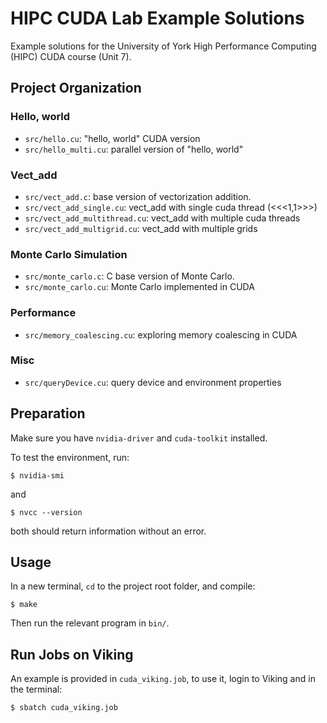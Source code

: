 # HIPC CUDA Lab Example Solutions
Example solutions for the University of York High Performance Computing (HIPC) CUDA course (Unit 7).


## Project Organization
### Hello, world
- `src/hello.cu`: "hello, world" CUDA version
- `src/hello_multi.cu`: parallel version of "hello, world" 

### Vect_add
- `src/vect_add.c`: base version of vectorization addition.
- `src/vect_add_single.cu`: vect_add with single cuda thread (<<<1,1>>>)
- `src/vect_add_multithread.cu`: vect_add with multiple cuda threads
- `src/vect_add_multigrid.cu`: vect_add with multiple grids

### Monte Carlo Simulation
- `src/monte_carlo.c`: C base version of Monte Carlo.
- `src/monte_carlo.cu`: Monte Carlo implemented in CUDA

### Performance
- `src/memory_coalescing.cu`: exploring memory coalescing in CUDA

### Misc
- `src/queryDevice.cu`: query device and environment properties


## Preparation
Make sure you have `nvidia-driver` and `cuda-toolkit` installed.

To test the environment, run:

`$ nvidia-smi`

and 

`$ nvcc --version`

both should return information without an error.


## Usage
In a new terminal, `cd` to the project root folder, and compile:

`$ make`

Then run the relevant program in `bin/`.


## Run Jobs on Viking
An example is provided in `cuda_viking.job`, to use it, login to Viking and in the terminal:

`$ sbatch cuda_viking.job`
